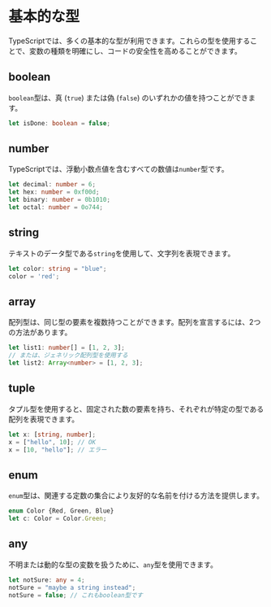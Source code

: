 # 基本的な型

TypeScriptでは、多くの基本的な型が利用できます。これらの型を使用することで、変数の種類を明確にし、コードの安全性を高めることができます。

## boolean

`boolean`型は、真 (`true`) または偽 (`false`) のいずれかの値を持つことができます。

```typescript
let isDone: boolean = false;
```
## number

TypeScriptでは、浮動小数点値を含むすべての数値は`number`型です。
```typescript
let decimal: number = 6;
let hex: number = 0xf00d;
let binary: number = 0b1010;
let octal: number = 0o744;
```

## string

テキストのデータ型である`string`を使用して、文字列を表現できます。

```typescript
let color: string = "blue";
color = 'red';
```

## array

配列型は、同じ型の要素を複数持つことができます。配列を宣言するには、2つの方法があります。

```typescript
let list1: number[] = [1, 2, 3];
// または、ジェネリック配列型を使用する
let list2: Array<number> = [1, 2, 3];
```

## tuple

タプル型を使用すると、固定された数の要素を持ち、それぞれが特定の型である配列を表現できます。

```typescript
let x: [string, number];
x = ["hello", 10]; // OK
x = [10, "hello"]; // エラー
```

## enum

`enum`型は、関連する定数の集合により友好的な名前を付ける方法を提供します。

```typescript
enum Color {Red, Green, Blue}
let c: Color = Color.Green;
```

## any

不明または動的な型の変数を扱うために、`any`型を使用できます。
```typescript
let notSure: any = 4;
notSure = "maybe a string instead";
notSure = false; // これもboolean型です
```